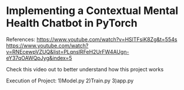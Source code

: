 # Implementing a Contextual Mental Health Chatbot in PyTorch

References:
https://www.youtube.com/watch?v=HSlTFsiK8Zg&t=554s
https://www.youtube.com/watch?v=RNEcewpVZUQ&list=PLqnslRFeH2UrFW4AUgn-eY37qOAWQpJyg&index=5

Check this video out to better understand how this project works


Execution of Project:
1)Model.py
2)Train.py
3)app.py
